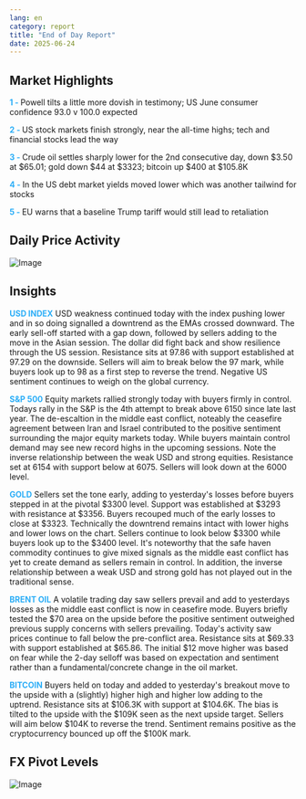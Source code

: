 ```yaml
---
lang: en
category: report
title: "End of Day Report"
date: 2025-06-24
---
```



<h2>Market Highlights</h2>
<strong style="color: #2caef7;">1 - </strong> Powell tilts a little more dovish in testimony; US June consumer confidence 93.0 v 100.0 expected


<strong style="color: #2caef7;">2 - </strong> US stock markets finish strongly, near the all-time highs; tech and financial stocks lead the way

<strong style="color: #2caef7;">3 - </strong> Crude oil settles sharply lower for the 2nd consecutive day, down $3.50 at $65.01; gold down $44 at $3323; bitcoin up $400 at $105.8K

<strong style="color: #2caef7;">4 - </strong> In the US debt market yields moved lower which was another tailwind for stocks

<strong style="color: #2caef7;">5 - </strong> EU warns that a baseline Trump tariff would still lead to retaliation



<h2>Daily Price Activity</h2>
<img src="https://markleighedu.github.io/img/Jun-2025/24-Jun-2025/price.jpg" alt="Image"/>

<h2>Insights</h2>
<strong style="color: #2caef7;">USD INDEX</strong> USD weakness continued today with the index pushing lower and in so doing signalled a downtrend as the EMAs crossed downward. The early sell-off started with a gap down, followed by sellers adding to the move in the Asian session. The dollar did fight back and show resilience through the US session. Resistance sits at 97.86 with support established at 97.29 on the downside. Sellers will aim to break below the 97 mark, while buyers look up to 98 as a first step to reverse the trend. Negative US sentiment continues to weigh on the global currency. 

<strong style="color: #2caef7;">S&P 500</strong> Equity markets rallied strongly today with buyers firmly in control. Todays rally in the S&P is the 4th attempt to break above 6150 since late last year. The de-escaltion in the middle east conflict, noteably the ceasefire agreement between Iran and Israel contributed to the positive sentiment surrounding the major equity markets today. While buyers maintain control demand may see new record highs in the upcoming sessions. Note the inverse relationship between the weak USD and strong equities. Resistance set at 6154 with support below at 6075. Sellers will look down at the 6000 level.

<strong style="color: #2caef7;">GOLD</strong> Sellers set the tone early, adding to yesterday's losses before buyers stepped in at the pivotal $3300 level. Support was established at $3293 with resistance at $3356. Buyers recouped much of the early losses to close at $3323. Technically the downtrend remains intact with lower highs and lower lows on the chart. Sellers continue to look below $3300 while buyers look up to the $3400 level. It's noteworthy that the safe haven commodity continues to give mixed signals as the middle east conflict has yet to create demand as sellers remain in control. In addition, the inverse relationship between a weak USD and strong gold has not played out in the traditional sense.

<strong style="color: #2caef7;">BRENT OIL</strong> A volatile trading day saw sellers prevail and add to yesterdays losses as the middle east conflict is now in ceasefire mode. Buyers briefly tested the $70 area on the upside before the positive sentiment outweighed previous supply concerns with sellers prevailing. Today's activity saw prices continue to fall below the pre-conflict area. Resistance sits at $69.33 with support established at $65.86. The initial $12 move higher was based on fear while the 2-day selloff was based on expectation and sentiment rather than a fundamental/concrete change in the oil market.  

<strong style="color: #2caef7;">BITCOIN</strong> Buyers held on today and added to yesterday's breakout move to the upside with a (slightly) higher high and higher low adding to the uptrend. Resistance sits at $106.3K with support at $104.6K. The bias is tilted to the upside with the $109K seen as the next upside target. Sellers will aim below $104K to reverse the trend. Sentiment remains positive as the cryptocurrency bounced up off the $100K mark.



<h2>FX Pivot Levels</h2>
<img src="https://markleighedu.github.io/img/Jun-2025/24-Jun-2025/pivot.jpg" alt="Image"/>